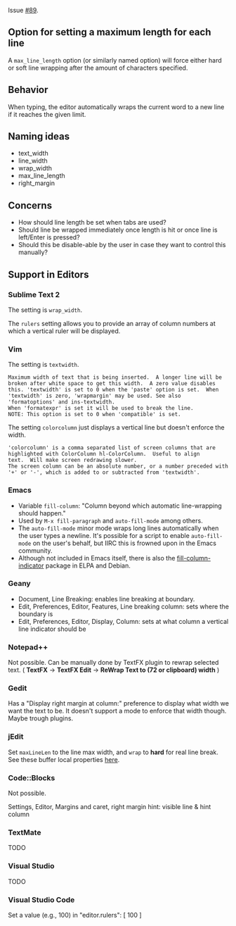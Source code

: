 Issue [#89](https://github.com/editorconfig/editorconfig/issues/89).

## Option for setting a maximum length for each line

A `max_line_length` option (or similarly named option) will force either hard or soft line wrapping after the amount of characters specified.

## Behavior

When typing, the editor automatically wraps the current word to a new line if it reaches the given limit.

## Naming ideas

- text_width
- line_width
- wrap_width
- max_line_length
- right_margin

## Concerns

- How should line length be set when tabs are used?
- Should line be wrapped immediately once length is hit or once line is left/Enter is pressed?
- Should this be disable-able by the user in case they want to control this manually?


## Support in Editors

### Sublime Text 2

The setting is `wrap_width`.

The `rulers` setting allows you to provide an array of column numbers at which a vertical ruler will be displayed.

### Vim

The setting is `textwidth`.

```
Maximum width of text that is being inserted.  A longer line will be
broken after white space to get this width.  A zero value disables
this. 'textwidth' is set to 0 when the 'paste' option is set.  When
'textwidth' is zero, 'wrapmargin' may be used. See also
'formatoptions' and ins-textwidth.
When 'formatexpr' is set it will be used to break the line.
NOTE: This option is set to 0 when 'compatible' is set.
```

The setting `colorcolumn` just displays a vertical line but doesn't enforce the width.

```
'colorcolumn' is a comma separated list of screen columns that are
highlighted with ColorColumn hl-ColorColumn.  Useful to align
text.  Will make screen redrawing slower.
The screen column can be an absolute number, or a number preceded with
'+' or '-', which is added to or subtracted from 'textwidth'.
```

### Emacs

- Variable `fill-column`: "Column beyond which automatic line-wrapping should happen."
- Used by `M-x fill-paragraph` and `auto-fill-mode` among others.
- The `auto-fill-mode` minor mode wraps long lines automatically when the user types a newline. It's possible for a script to enable `auto-fill-mode` on the user's behalf, but IIRC this is frowned upon in the Emacs community.
- Although not included in Emacs itself, there is also the [fill-column-indicator](https://www.emacswiki.org/emacs/FillColumnIndicator) package in ELPA and Debian.

### Geany

* Document, Line Breaking: enables line breaking at boundary.
* Edit, Preferences, Editor, Features, Line breaking column: sets where the boundary is
* Edit, Preferences, Editor, Display, Column: sets at what column a vertical line indicator should be

### Notepad++

Not possible. Can be manually done by TextFX plugin to rewrap selected text. ( **TextFX** -> **TextFX Edit** -> **ReWrap Text to (72 or clipboard) width** )

### Gedit

Has a "Display right margin at column:" preference to display what width we want the text to be. It doesn't support a mode to enforce that width though. Maybe trough plugins.

### jEdit

Set `maxLineLen` to the line max width, and `wrap` to **hard** for real line break. See these buffer local properties [here](http://www.jedit.org/users-guide/buffer-local.html).

### Code::Blocks

Not possible.

Settings, Editor, Margins and caret, right margin hint: visible line & hint column

### TextMate

TODO

### Visual Studio

TODO

### Visual Studio Code

Set a value (e.g., 100) in "editor.rulers": [ 100 ]